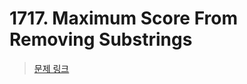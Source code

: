 # 1717. Maximum Score From Removing Substrings

> [문제 링크](https://leetcode.com/problems/maximum-score-from-removing-substrings/description/?envType=daily-question&envId=2024-07-12)
